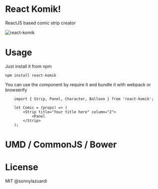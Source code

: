 # React Komik!

ReactJS based comic strip creator

![react-komik](http://sonnylazuardi.github.io/react-komik/dist/logo_big.png)

# Usage

Just install it from npm

	npm install react-komik

You can use the component by require it and bundle it with webpack or browserify

```language-javascript
	import { Strip, Panel, Character, Balloon } from 'react-komik';

	let Comic = (props) => (
		<Strip title="Your title here" column="2">
			<Panel
		</Strip>
	);
```

# UMD / CommonJS / Bower



# License

MIT @sonnylazuardi